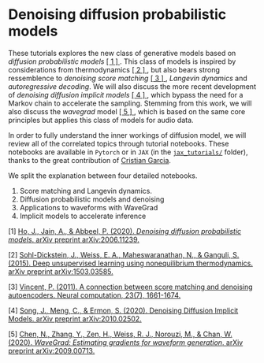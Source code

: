 # Denoising diffusion probabilistic models

These tutorials explores the new class of generative models based on _diffusion probabilistic models_ [ [ 1 ] ](#ref1). This class of models is inspired by considerations from thermodynamics [ [ 2 ] ](#ref2), but also bears strong ressemblence to _denoising score matching_ [ [ 3 ] ](#ref3), _Langevin dynamics_ and _autoregressive decoding_. We will also discuss the more recent development of _denoising diffusion implicit models_ [ [ 4 ] ](#ref4), which bypass the need for a Markov chain to accelerate the sampling. Stemming from this work, we will also discuss the _wavegrad_ model [ [ 5 ] ](#ref5), which is based on the same core principles but applies this class of models for audio data. 

In order to fully understand the inner workings of diffusion model, we will review all of the correlated topics through tutorial notebooks. These notebooks are available in `Pytorch` or in `JAX` (in the [`jax_tutorials/`](https://github.com/acids-ircam/diffusion_models/tree/main/jax_tutorials) folder), thanks to the great contribution of [Cristian Garcia](https://github.com/cgarciae).

We split the explanation between four detailed notebooks.
1. Score matching and Langevin dynamics.
2. Diffusion probabilistic models and denoising
3. Applications to waveforms with WaveGrad
4. Implicit models to accelerate inference

<a id="ref1"/>

[1] [Ho, J., Jain, A., & Abbeel, P. (2020). _Denoising diffusion probabilistic models_. arXiv preprint arXiv:2006.11239.](papers/Denoising_Diffusion_Implicit_Models.pdf)

<a id="ref2"/>

[2] [Sohl-Dickstein, J., Weiss, E. A., Maheswaranathan, N., & Ganguli, S. (2015). Deep unsupervised learning using nonequilibrium thermodynamics. arXiv preprint arXiv:1503.03585.](papers/Deep_Unsupervised_Learning_using_Noneequilibrium_Thermodynamics.pdf)

<a id="ref3"/>

[3] [Vincent, P. (2011). A connection between score matching and denoising autoencoders. Neural computation, 23(7), 1661-1674.](papers/A_Connection_Between_Score_Matching_and_Denoising_Autoencoders.pdf)

<a id="ref4"/>

[4] [Song, J., Meng, C., & Ermon, S. (2020). Denoising Diffusion Implicit Models. arXiv preprint arXiv:2010.02502.](papers/Denoising_Diffusion_Implicit_Models.pdf)

<a id="ref5"/>

[5] [Chen, N., Zhang, Y., Zen, H., Weiss, R. J., Norouzi, M., & Chan, W. (2020). _WaveGrad: Estimating gradients for waveform generation_. arXiv preprint arXiv:2009.00713.](papers/WaveGrad-Estimating_Gradients_for_Waveform_Generation.pdf)
